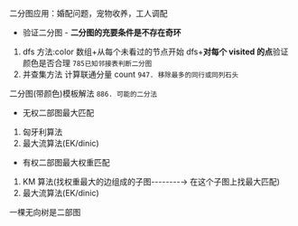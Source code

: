 二分图应用：婚配问题，宠物收养，工人调配

- 验证二分图 - **二分图的充要条件是不存在奇环**

1. dfs 方法:color 数组+从每个未看过的节点开始 dfs+**对每个 visited 的点**验证颜色是否合理
   `785已知邻接表判断二分图`
2. 并查集方法 计算联通分量 count
   `947. 移除最多的同行或同列石头`

二分图(带颜色)模板解法
`886. 可能的二分法`

- 无权二部图最大匹配

1. 匈牙利算法
2. 最大流算法(EK/dinic)

- 有权二部图最大权重匹配

1. KM 算法(找权重最大的边组成的子图--------→ 在这个子图上找最大匹配)
2. 最大流算法(EK/dinic)

一棵无向树是二部图
